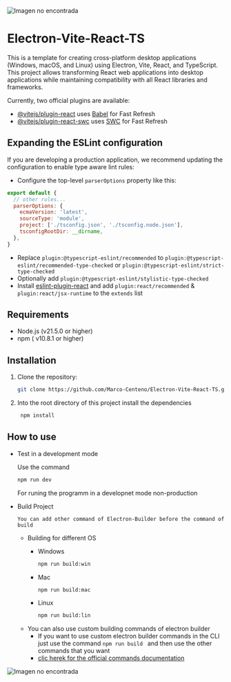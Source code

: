 ![Imagen no encontrada](https://user-images.githubusercontent.com/46914545/159979537-7116a826-212c-45f4-a393-4abeabeabd07.jpg)

# Electron-Vite-React-TS
This is a template for creating cross-platform desktop applications (Windows, macOS, and Linux) using Electron, Vite, React, and TypeScript. This project allows transforming React web applications into desktop applications while maintaining compatibility with all React libraries and frameworks.


Currently, two official plugins are available:

- [@vitejs/plugin-react](https://github.com/vitejs/vite-plugin-react/blob/main/packages/plugin-react/README.md) uses [Babel](https://babeljs.io/) for Fast Refresh
- [@vitejs/plugin-react-swc](https://github.com/vitejs/vite-plugin-react-swc) uses [SWC](https://swc.rs/) for Fast Refresh

## Expanding the ESLint configuration

If you are developing a production application, we recommend updating the configuration to enable type aware lint rules:

- Configure the top-level `parserOptions` property like this:

```js
export default {
  // other rules...
  parserOptions: {
    ecmaVersion: 'latest',
    sourceType: 'module',
    project: ['./tsconfig.json', './tsconfig.node.json'],
    tsconfigRootDir: __dirname,
  },
}
```

- Replace `plugin:@typescript-eslint/recommended` to `plugin:@typescript-eslint/recommended-type-checked` or `plugin:@typescript-eslint/strict-type-checked`
- Optionally add `plugin:@typescript-eslint/stylistic-type-checked`
- Install [eslint-plugin-react](https://github.com/jsx-eslint/eslint-plugin-react) and add `plugin:react/recommended` & `plugin:react/jsx-runtime` to the `extends` list


## Requirements

- Node.js (v21.5.0 or higher)
- npm ( v10.8.1 or higher)

## Installation

1. Clone the repository:

   ```sh
   git clone https://github.com/Marco-Centeno/Electron-Vite-React-TS.git
   
2. Into the root directory of this project install the dependencies

   ```sh
    npm install

## How to use

- Test in a development mode

  Use the command
   ```sh
   npm run dev
   ```
  For runing the programm in a developnet mode non-production

  
  
- Build Project
  
  `You can add other command of Electron-Builder before the command of build`
  - Building for different OS
     - Windows
       ```sh
       npm run build:win
       ```

      - Mac
         ```sh
         npm run build:mac
         ```

      - Linux
         ```sh
         npm run build:lin
         ```
  - You can also use custom building commands of electron builder
    - If you want to use custom electron builder commands in the CLI just use the command `npm run build ` and then use the other commands that you want
    - [clic herek for the official commands documentation](https://www.electron.build/cli.html)

![Imagen no encontrada](https://user-images.githubusercontent.com/46914545/159979537-7116a826-212c-45f4-a393-4abeabeabd07.jpg)
